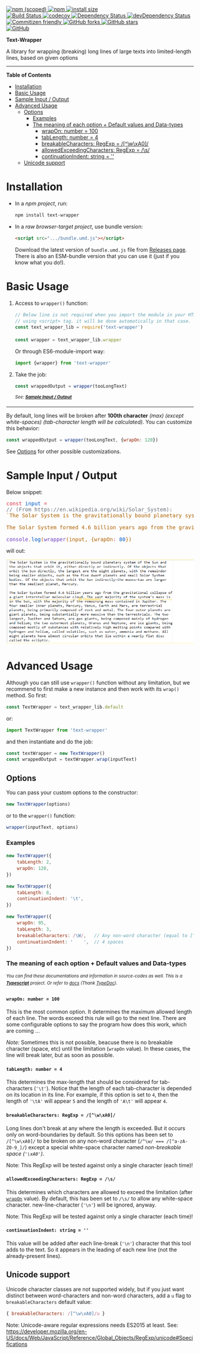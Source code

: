 <p dir="auto">
	<a href="https://npmjs.com/package/text-wrapper">
			<img alt="npm (scoped)" src="https://img.shields.io/npm/v/text-wrapper.svg">
		</a>
		<a href="https://npmjs.com/package/text-wrapper">
			<img alt="npm" src="https://img.shields.io/npm/dt/text-wrapper.svg">
		</a>
		<a href="https://packagephobia.now.sh/result?p=text-wrapper">
			<img src="https://packagephobia.now.sh/badge?p=text-wrapper" alt="install size">
		</a>
		<br>
		<a href="https://travis-ci.com/mirismaili/text-wrapper">
			<img src="https://travis-ci.com/mirismaili/text-wrapper.svg?branch=master" alt="Build Status">
		</a>
		<a href="https://codecov.io/github/mirismaili/text-wrapper">
			<img src="https://codecov.io/github/mirismaili/text-wrapper/branch/master/graph/badge.svg" alt="codecov">
		</a>
		<a href="https://david-dm.org/mirismaili/text-wrapper">
			<img src="https://david-dm.org/mirismaili/text-wrapper.svg" alt="Dependency Status">
		</a>
		<a href="https://david-dm.org/mirismaili/text-wrapper?type=dev">
			<img src="https://david-dm.org/mirismaili/text-wrapper/dev-status.svg" alt="devDependency Status">
		</a>
		<br>
		<a href="http://commitizen.github.io/cz-cli/">
			<img alt="Commitizen friendly" src="https://img.shields.io/badge/commitizen-friendly-brightgreen.svg">
		</a>
		<a href="https://github.com/mirismaili/text-wrapper/fork">
			<img src="https://img.shields.io/github/forks/mirismaili/text-wrapper.svg?style=social" alt="GitHub forks">
		</a>
		<a href="https://github.com/mirismaili/text-wrapper">
			<img src="https://img.shields.io/github/stars/mirismaili/text-wrapper.svg?style=social" alt="GitHub stars">
		</a>
		<br>
		<a href="https://github.com/mirismaili/text-wrapper/blob/master/LICENSE">
			<img alt="GitHub" src="https://img.shields.io/github/license/mirismaili/text-wrapper.svg">
		</a>
</p>

**Text-Wrapper**

A library for wrapping (breaking) long lines of large texts into limited-length lines, based on given options

***

**Table of Contents**

* [Installation](#installation)
* [Basic Usage](#basic-usage)
* [Sample Input / Output](#sample-input--output)
* [Advanced Usage](#advanced-usage)
  * [Options](#options)
    * [Examples](#examples)
    * [The meaning of each option \+ Default values and Data\-types](#the-meaning-of-each-option--default-values-and-data-types)
      * [wrapOn: number = 100](#wrapon-number--100)
      * [tabLength: number = 4](#tablength-number--4)
      * [breakableCharacters: RegExp = /[^\\w\\xA0]/](#breakablecharacters-regexp--wxa0)
      * [allowedExceedingCharacters: RegExp = /\\s/](#allowedexceedingcharacters-regexp--s)
      * [continuationIndent: string = ''](#continuationindent-string--)
  * [Unicode support](#unicode-support)

# Installation

- In a *npm project*, run:

    ```bash
    npm install text-wrapper
    ```

- In a *raw browser-target project*, use bundle version:

    ```html
    <script src=".../bundle.umd.js"></script>
    ```

  Download the latest version of `bundle.umd.js` file from [Releases page](https://github.com/mirismaili/text-wrapper/releases). There is also an ESM-bundle version that you can use it (just if you know what you do!).

# Basic Usage

1. Access to `wrapper()` function:

    ```javascript
    // Below line is not required when you import the module in your HTML 
    // using <script> tag. it will be done automatically in that case.
    const text_wrapper_lib = require('text-wrapper')  
    
    const wrapper = text_wrapper_lib.wrapper
    ```
    
	Or through ES6-module-import way:
	
	```javascript
	import {wrapper} from 'text-wrapper'
	```

2. Take the job:

    ```javascript
    const wrappedOutput = wrapper(tooLongText)
    ```
    
    <sup>*See: **[Sample Input / Output](#sample-input--output)***</sup>
***

By default, long lines will be broken after **100th character** *(max) (except white-spaces) (tab-character length will be calculated)*. You can customize this behavior:

```javascript
const wrappedOutput = wrapper(tooLongText, {wrapOn: 120})
```

See [Options](#options) for other possible customizations.

# Sample Input / Output

Below snippet:

<pre style="white-space:pre;overflow-x:scroll;"><span style="color:#d73a49">const</span> <span style="color:#005cc5">input</span> <span style="color:#d73a49">=</span> 
<span style="color:#6a737d">// (From https://en.wikipedia.org/wiki/Solar_System):</span>
<span style="color:#ad6101"><span>`The Solar System is the gravitationally bound planetary system of the Sun and the objects that orbit it, either directly or indirectly. Of the objects that orbit the Sun directly, the largest are the eight planets, with the remainder being smaller objects, such as the five dwarf planets and small Solar System bodies. Of the objects that orbit the Sun indirectly—the moons—two are larger than the smallest planet, Mercury.</span>
<span style="color:#ad6101"></span>
<span style="color:#ad6101">The Solar System formed 4.6 billion years ago from the gravitational collapse of a giant interstellar molecular cloud. The vast majority of the system's mass is in the Sun, with the majority of the remaining mass contained in Jupiter. The four smaller inner planets, Mercury, Venus, Earth and Mars, are terrestrial planets, being primarily composed of rock and metal. The four outer planets are giant planets, being substantially more massive than the terrestrials. The two largest, Jupiter and Saturn, are gas giants, being composed mainly of hydrogen and helium; the two outermost planets, Uranus and Neptune, are ice giants, being composed mostly of substances with relatively high melting points compared with hydrogen and helium, called volatiles, such as water, ammonia and methane. All eight planets have almost circular orbits that lie within a nearly flat disc called the ecliptic.<span class="pl-pds">`</span></span>

<span style="color:#6f42c1">console</span>.<span style="color:#005cc5">log</span>(<span style="color:#6f42c1">wrapper</span>(input, {wrapOn<span style="color:#d73a49">:</span> <span style="color:#005cc5">80</span>})
</pre>

will out:

![sample-output.png](https://raw.githubusercontent.com/mirismaili/text-wrapper/988b1ae42c02a14153ef6eb48e7075aaa6746f6a/res/sample-output.png "Sample output")

# Advanced Usage

Although you can still use `wrapper()` function without any limitation, but we recommend to first make a new instance and then work with its `wrap()` method. So first:

```javascript
const TextWrapper = text_wrapper_lib.default
```

or:

```javascript
import TextWrapper from 'text-wrapper'
```

and then instantiate and do the job:

```javascript
const textWrapper = new TextWrapper()
const wrappedOutput = textWrapper.wrap(inputText)
```

## Options

You can pass your custom options to the constructor:

```javascript
new TextWrapper(options)
```

or to the `wrapper()` function:

```javascript
wrapper(inputText, options)
```

### Examples
```javascript
new TextWrapper({
	tabLength: 2,
	wrapOn: 120,
})
```
```javascript
new TextWrapper({
	tabLength: 8,
	continuationIndent: '\t',
})
```
```javascript
new TextWrapper({
	wrapOn: 95,
	tabLength: 3,
	breakableCharacters: /\W/,   // Any non-word character (equal to [^a-zA-Z0-9_])
	continuationIndent: '    ',  // 4 spaces
})
```

### The meaning of each option + Default values and Data-types

<sup>*You can find these documentations and information in source-codes as well. This is a [**Typescript**](https://www.typescriptlang.org/) project. Or refer to [docs](https://mirismaili.github.io/text-wrapper/) (Thank [TypeDoc](https://www.npmjs.com/package/typedoc)).*</sup>

#### `wrapOn: number = 100`

This is the most common option. It determines the maximum allowed length of each line. The words exceed this rule will go to the next line. There are some configurable options to say the program how does this work, which are coming ...

*Note:* Sometimes this is not possible, beacuse there is no breakable character (space, etc) until the limitation (`wrapOn` value). In these cases, the line will break later, but as soon as possible.

#### `tabLength: number = 4`

This determines the max-length that should be considered for tab-characters (`'\t'`). Notice that the length of each tab-character is depended on its location in its line. For example, if this option is set to `4`, then the length of `'\tA'` will appear `5` and the length of `'A\t'` will appear `4`.
	
#### `breakableCharacters: RegExp = /[^\w\xA0]/`

Long lines don't break at any where the length is exceeded. But it occurs only on word-boundaries by default. So this options has been set to `/[^\w\xA0]/` to be broken on any non-word character (`/^\w/ === /[^a-zA-Z0-9_]/`) except a special white-space character named *non-breakable space (`'\xA0'`)*.

Note: This RegExp will be tested against only a single character (each time)!

#### `allowedExceedingCharacters: RegExp = /\s/`

This determines which characters are allowed to exceed the limitation (after [`wrapOn`](#wrapon-number--100) value). By default,
this has been set to `/\s/` to allow any white-space character. new-line-character (`'\n'`) will be ignored,
anyway.

Note: This RegExp will be tested against only a single character (each time)!

#### `continuationIndent: string = ''`

This value will be added after each line-break (`'\n'`) character that this tool adds to the text. So it appears in the leading of each new line (not the already-present lines).

## Unicode support
Unicode character classes are not supported widely, but if you just want distinct between word-characters and non-word characters, add a `u` flag to `breakableCharacters` default value:
 ```javascript
{ breakableCharacters: /[^\w\xA0]/u }
 ```
Note: Unicode-aware regular expressions needs ES2015 at least. See: https://developer.mozilla.org/en-US/docs/Web/JavaScript/Reference/Global_Objects/RegExp/unicode#Specifications
